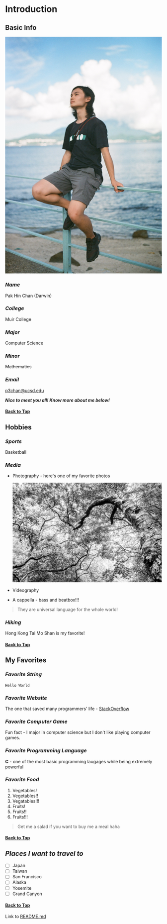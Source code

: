 # Introduction

## **Basic Info**

![Image of me](https://github.com/darwinchan2002/week_1_lab/blob/readme-update-and-screenshots/images/darwin_tungpingchau.jpg)

### *Name*
Pak Hin Chan (Darwin)

### *College*
Muir College

### *Major*
Computer Science

### ~~*Minor*~~
~~Mathematics~~

### *Email*
p3chan@ucsd.edu

***Nice to meet you all! Know more about me below!***

#### [Back to Top](#introduction)



## **Hobbies**

### *Sports*
Basketball

### *Media*
- Photography - here's one of my favorite photos
  
    ![One of my favorite pics](https://github.com/darwinchan2002/week_1_lab/blob/readme-update-and-screenshots/images/ig.JPG)
- Videography
- A cappella - bass and beatbox!!!
> They are universal language for the whole world!

### *Hiking*
Hong Kong Tai Mo Shan is my favorite!

#### [Back to Top](#introduction)



## **My Favorites**

### *Favorite String*
```
Hello World
```

### *Favorite Website*
The one that saved many programmers' life - [StackOverflow](https://stackoverflow.com/)

### *Favorite Computer Game*
Fun fact - I major in computer science but I don't like playing computer games.

### *Favorite Programming Language*
**C** - one of the most basic programming laugages while being extremely powerful

### *Favorite Food*
1. Vegetables!
2. Vegetables!!
3. Vegatables!!!
4. Fruits!
5. Fruits!!
6. Fruits!!!
   
> Get me a salad if you want to buy me a meal haha 

#### [Back to Top](#introduction)



## *Places I want to travel to*
- [ ] Japan
- [ ] Taiwan
- [ ] San Francisco
- [ ] Alaska
- [ ] Yosemite
- [ ] Grand Canyon

#### [Back to Top](#introduction)



Link to [README.md](README.md)
